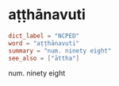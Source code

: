 # aṭṭhānavuti

``` toml
dict_label = "NCPED"
word = "aṭṭhānavuti"
summary = "num. ninety eight"
see_also = ["āttha"]
```

num. ninety eight

